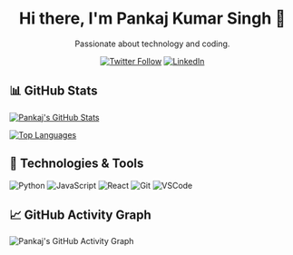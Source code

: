 <h1 align="center">Hi there, I'm Pankaj Kumar Singh 👋</h1>
<p align="center">Passionate about technology and coding.</p>

<p align="center">
  <a href="https://twitter.com/pkstiyara"><img src="https://img.shields.io/twitter/follow/pkstiyara?style=social" alt="Twitter Follow"></a>
  <a href="https://www.linkedin.com/in/pkstiyara/"><img src="https://img.shields.io/badge/LinkedIn-Connect-blue" alt="LinkedIn"></a>
</p>

## 📊 GitHub Stats

[![Pankaj's GitHub Stats](https://github-readme-stats.vercel.app/api?username=pkstiyara&count_private=true&show_icons=true&hide=stars,contribs&theme=radical)](https://github.com/pkstiyara/github-readme-stats)

[![Top Languages](https://github-readme-stats.vercel.app/api/top-langs/?username=pkstiyara&layout=compact&theme=radical)](https://github.com/pkstiyara/github-readme-stats)

## 🔧 Technologies & Tools

![Python](https://img.shields.io/badge/Code-Python-informational?style=flat&logo=python&logoColor=white&color=4AB197)
![JavaScript](https://img.shields.io/badge/Code-JavaScript-informational?style=flat&logo=javascript&logoColor=white&color=F7DF1E)
![React](https://img.shields.io/badge/Framework-React-informational?style=flat&logo=react&logoColor=white&color=61DAFB)
![Git](https://img.shields.io/badge/Tools-Git-informational?style=flat&logo=git&logoColor=white&color=F05032)
![VSCode](https://img.shields.io/badge/Editor-VSCode-informational?style=flat&logo=visual-studio-code&logoColor=white&color=007ACC)

## 📈 GitHub Activity Graph

![Pankaj's GitHub Activity Graph](https://activity-graph.herokuapp.com/graph?username=pkstiyara&bg_color=1F222E&color=F8D866&line=F85D7F&point=FFFFFF&hide_border=true)

